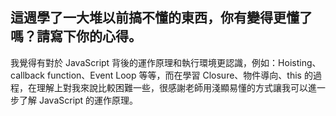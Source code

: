 ## 這週學了一大堆以前搞不懂的東西，你有變得更懂了嗎？請寫下你的心得。
我覺得有對於 JavaScript 背後的運作原理和執行環境更認識，例如：Hoisting、callback function、Event Loop 等等，而在學習 Closure、物件導向、this 的過程，在理解上對我來說比較困難一些，很感謝老師用淺顯易懂的方式讓我可以進一步了解 JavaScript 的運作原理。
